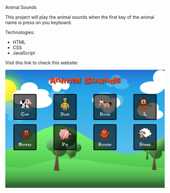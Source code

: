 Animal Sounds

This project will play the animal sounds when the first key of the animal name is press on you keyboard.

Technologies:
  - HTML
  - CSS
  - JavaScript
  
  Visit this link to check this website: 
  
  ![image](img/cover.png)
  
